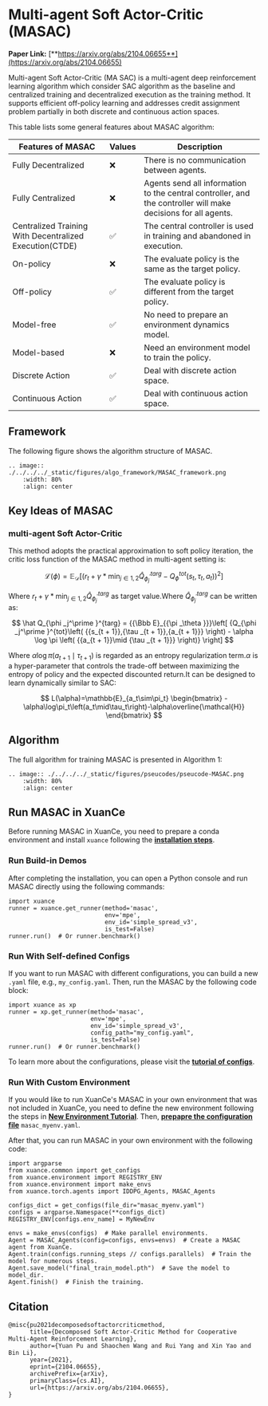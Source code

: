# Multi-agent Soft Actor-Critic (MASAC)

**Paper Link:** [**https://arxiv.org/abs/2104.06655**](https://arxiv.org/abs/2104.06655)

Multi-agent Soft Actor-Critic (MA SAC) is a multi-agent deep reinforcement learning algorithm
which consider SAC algorithm as the baseline and centralized training and decentralized execution as the training method.
It supports efficient off-policy learning and addresses credit assignment problem partially in both
discrete and continuous action spaces.

This table lists some general features about MASAC algorithm:   

| Features of MASAC                                       | Values | Description                                                                                                   |
|---------------------------------------------------------|--------|---------------------------------------------------------------------------------------------------------------|
| Fully Decentralized                                     | ❌      | There is no communication between agents.                                                                     |
| Fully Centralized                                       | ❌      | Agents send all information to the central controller, and the controller will make decisions for all agents. | 
| Centralized Training With Decentralized Execution(CTDE) | ✅      | The central controller is used in training and abandoned in execution.                                        | 
| On-policy                                               | ❌      | The evaluate policy is the same as the target policy.                                                         | 
| Off-policy                                              | ✅      | The evaluate policy is different from the target policy.                                                      |   
| Model-free                                              | ✅      | No need to prepare an environment dynamics model.                                                             |
| Model-based                                             | ❌      | Need an environment model to train the policy.                                                                | 
| Discrete Action                                         | ✅      | Deal with discrete action space.                                                                              | 
| Continuous Action                                       | ✅      | Deal with continuous action space.                                                                            |

## Framework
The following figure shows the algorithm structure of MASAC.

```{eval-rst}
.. image:: ./../../../_static/figures/algo_framework/MASAC_framework.png
    :width: 80%
    :align: center
```

## Key Ideas of MASAC

### multi-agent Soft Actor-Critic

This method adopts the practical approximation to soft policy iteration, the critic loss function of the MASAC method in multi-agent setting is:

$$
\mathcal{L}(\phi)=\mathbb{E}_{\mathcal{D}}\left[\left(r_t+\gamma*\min_{j\in1,2}\hat{Q}_{\phi_j^{\prime}}^{targ}-Q_\phi^{tot}\left(s_t,\tau_t,{a}_t\right)\right)^2\right]
$$

Where ${{r_t} + \gamma *{{\min }_{j \in 1,2}}\hat Q_{\phi _j^\prime }^{targ}}$ as target value.Where ${\hat Q_{\phi _j^\prime }^{targ}}$ can be written as:

$$
\hat Q_{\phi _j^\prime }^{targ} = {{\Bbb E}_{{\pi _\theta }}}\left[ {Q_{\phi _j^\prime }^{tot}\left( {{s_{t + 1}},{\tau _{t + 1}},{a_{t + 1}}} \right) - \alpha \log \pi \left( {{a_{t + 1}}\mid {\tau _{t + 1}}} \right)} \right]
$$

Where ${\alpha \log \pi \left( {{a_{t + 1}}\mid {\tau _{t + 1}}} \right)}$ is regarded as an entropy regularization term.$\alpha$ is a hyper-parameter that
controls the trade-off between maximizing the entropy of policy and the expected discounted return.It can be designed to learn dynamically similar to SAC:

$$
L(\alpha)=\mathbb{E}_{a_t\sim\pi_t} \begin{bmatrix} -\alpha\log\pi_t\left(a_t\mid\tau_t\right)-\alpha\overline{\mathcal{H}} \end{bmatrix}
$$

## Algorithm

The full algorithm for training MASAC is presented in Algorithm 1:

```{eval-rst}
.. image:: ./../../../_static/figures/pseucodes/pseucode-MASAC.png
    :width: 80%
    :align: center
```

## Run MASAC in XuanCe

Before running MASAC in XuanCe, you need to prepare a conda environment and install ``xuance`` following 
the [**installation steps**](./../../usage/installation.rst#install-xuance).

### Run Build-in Demos

After completing the installation, you can open a Python console and run MASAC directly using the following commands:

```python3
import xuance
runner = xuance.get_runner(method='masac',
                           env='mpe',
                           env_id='simple_spread_v3',
                           is_test=False)
runner.run()  # Or runner.benchmark()
```

### Run With Self-defined Configs

If you want to run MASAC with different configurations, you can build a new ``.yaml`` file, e.g., ``my_config.yaml``.
Then, run the MASAC by the following code block:

```python3
import xuance as xp
runner = xp.get_runner(method='masac',
                       env='mpe',
                       env_id='simple_spread_v3',
                       config_path="my_config.yaml",
                       is_test=False)
runner.run()  # Or runner.benchmark()
```

To learn more about the configurations, please visit the 
[**tutorial of configs**](./../../api/configs/configuration_examples.rst).


### Run With Custom Environment

If you would like to run XuanCe's MASAC in your own environment that was not included in XuanCe, 
you need to define the new environment following the steps in 
[**New Environment Tutorial**](./../../usage/custom_env/custom_drl_env.rst).
Then, [**prepapre the configuration file**](./../../usage/custom_env/custom_drl_env.rst#step-2-create-the-config-file-and-read-the-configurations) 
 ``masac_myenv.yaml``.

After that, you can run MASAC in your own environment with the following code:

```python3
import argparse
from xuance.common import get_configs
from xuance.environment import REGISTRY_ENV
from xuance.environment import make_envs
from xuance.torch.agents import IDDPG_Agents, MASAC_Agents

configs_dict = get_configs(file_dir="masac_myenv.yaml")
configs = argparse.Namespace(**configs_dict)
REGISTRY_ENV[configs.env_name] = MyNewEnv

envs = make_envs(configs)  # Make parallel environments.
Agent = MASAC_Agents(config=configs, envs=envs)  # Create a MASAC agent from XuanCe.
Agent.train(configs.running_steps // configs.parallels)  # Train the model for numerous steps.
Agent.save_model("final_train_model.pth")  # Save the model to model_dir.
Agent.finish()  # Finish the training.
```

## Citation
```{code-block} bash
@misc{pu2021decomposedsoftactorcriticmethod,
      title={Decomposed Soft Actor-Critic Method for Cooperative Multi-Agent Reinforcement Learning}, 
      author={Yuan Pu and Shaochen Wang and Rui Yang and Xin Yao and Bin Li},
      year={2021},
      eprint={2104.06655},
      archivePrefix={arXiv},
      primaryClass={cs.AI},
      url={https://arxiv.org/abs/2104.06655}, 
}
```